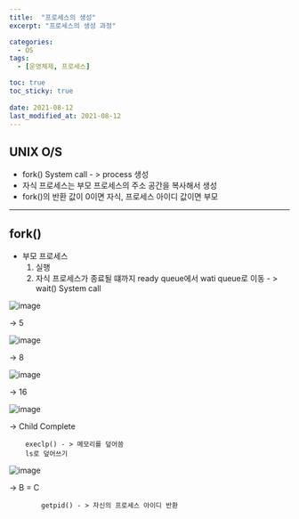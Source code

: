 ```yaml
---
title:  "프로세스의 생성"
excerpt: "프로세스의 생성 과정"

categories:
  - OS
tags:
  - [운영체제, 프로세스]

toc: true
toc_sticky: true
 
date: 2021-08-12
last_modified_at: 2021-08-12
---
```

## UNIX O/S
* fork() System call - > process 생성
* 자식 프로세스는 부모 프로세스의 주소 공간을 복사해서 생성
* fork()의 반환 값이 0이면 자식, 프로세스 아이디 값이면 부모

___
## fork()
* 부모 프로세스
    1. 실행
    2. 자식 프로세스가 종료될 떄까지 ready queue에서 wati queue로 이동 - > wait() System call

![image](https://user-images.githubusercontent.com/70308853/129194058-15771eef-5d8a-4308-b473-d4e9e0f3a432.png)

-> 5

![image](https://user-images.githubusercontent.com/70308853/129193976-a53c9d2f-b827-4113-b0f2-05dc928118e9.png)

-> 8

![image](https://user-images.githubusercontent.com/70308853/129194366-05963937-745d-4953-bb97-5bd955588b88.png)

-> 16

![image](https://user-images.githubusercontent.com/70308853/129195074-ddf58208-3bf5-4470-864e-0fc8b07ebae2.png)

-> Child Complete

        execlp() - > 메모리를 덮어씀
        ls로 덮어쓰기

![image](https://user-images.githubusercontent.com/70308853/129195864-7df65e87-c9aa-4457-9c5f-22d4eb414f32.png)

-> B = C

            getpid() - > 자신의 프로세스 아이디 반환
